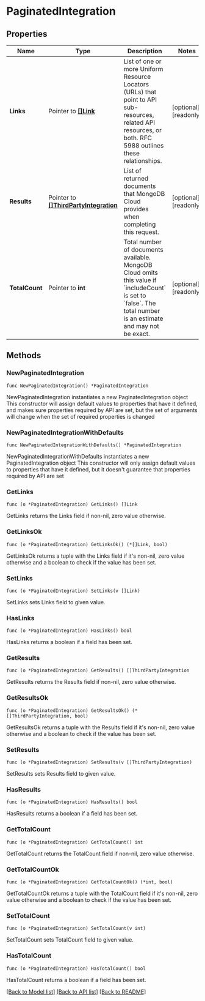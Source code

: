 # PaginatedIntegration

## Properties

Name | Type | Description | Notes
------------ | ------------- | ------------- | -------------
**Links** | Pointer to [**[]Link**](Link.md) | List of one or more Uniform Resource Locators (URLs) that point to API sub-resources, related API resources, or both. RFC 5988 outlines these relationships. | [optional] [readonly] 
**Results** | Pointer to [**[]ThirdPartyIntegration**](ThirdPartyIntegration.md) | List of returned documents that MongoDB Cloud provides when completing this request. | [optional] [readonly] 
**TotalCount** | Pointer to **int** | Total number of documents available. MongoDB Cloud omits this value if &#x60;includeCount&#x60; is set to &#x60;false&#x60;. The total number is an estimate and may not be exact. | [optional] [readonly] 

## Methods

### NewPaginatedIntegration

`func NewPaginatedIntegration() *PaginatedIntegration`

NewPaginatedIntegration instantiates a new PaginatedIntegration object
This constructor will assign default values to properties that have it defined,
and makes sure properties required by API are set, but the set of arguments
will change when the set of required properties is changed

### NewPaginatedIntegrationWithDefaults

`func NewPaginatedIntegrationWithDefaults() *PaginatedIntegration`

NewPaginatedIntegrationWithDefaults instantiates a new PaginatedIntegration object
This constructor will only assign default values to properties that have it defined,
but it doesn't guarantee that properties required by API are set

### GetLinks

`func (o *PaginatedIntegration) GetLinks() []Link`

GetLinks returns the Links field if non-nil, zero value otherwise.

### GetLinksOk

`func (o *PaginatedIntegration) GetLinksOk() (*[]Link, bool)`

GetLinksOk returns a tuple with the Links field if it's non-nil, zero value otherwise
and a boolean to check if the value has been set.

### SetLinks

`func (o *PaginatedIntegration) SetLinks(v []Link)`

SetLinks sets Links field to given value.

### HasLinks

`func (o *PaginatedIntegration) HasLinks() bool`

HasLinks returns a boolean if a field has been set.
### GetResults

`func (o *PaginatedIntegration) GetResults() []ThirdPartyIntegration`

GetResults returns the Results field if non-nil, zero value otherwise.

### GetResultsOk

`func (o *PaginatedIntegration) GetResultsOk() (*[]ThirdPartyIntegration, bool)`

GetResultsOk returns a tuple with the Results field if it's non-nil, zero value otherwise
and a boolean to check if the value has been set.

### SetResults

`func (o *PaginatedIntegration) SetResults(v []ThirdPartyIntegration)`

SetResults sets Results field to given value.

### HasResults

`func (o *PaginatedIntegration) HasResults() bool`

HasResults returns a boolean if a field has been set.
### GetTotalCount

`func (o *PaginatedIntegration) GetTotalCount() int`

GetTotalCount returns the TotalCount field if non-nil, zero value otherwise.

### GetTotalCountOk

`func (o *PaginatedIntegration) GetTotalCountOk() (*int, bool)`

GetTotalCountOk returns a tuple with the TotalCount field if it's non-nil, zero value otherwise
and a boolean to check if the value has been set.

### SetTotalCount

`func (o *PaginatedIntegration) SetTotalCount(v int)`

SetTotalCount sets TotalCount field to given value.

### HasTotalCount

`func (o *PaginatedIntegration) HasTotalCount() bool`

HasTotalCount returns a boolean if a field has been set.

[[Back to Model list]](../README.md#documentation-for-models) [[Back to API list]](../README.md#documentation-for-api-endpoints) [[Back to README]](../README.md)


